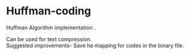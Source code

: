 # Huffman-coding
Huffman Algorithm implementation .

Can be used for text compression.<br/>
Suggested improvements- Save he mapping for codes in the binary file.  
